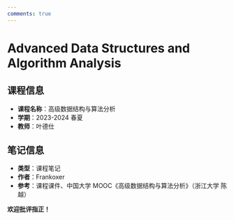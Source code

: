 ```yaml
---
comments: true
---
```


# Advanced Data Structures and Algorithm Analysis

## 课程信息

- **课程名称**：高级数据结构与算法分析
- **学期**：2023-2024 春夏
- **教师**：叶德仕

## 笔记信息

- **类型**：课程笔记
- **作者**：Frankoxer
- **参考**：课程课件、中国大学 MOOC《高级数据结构与算法分析》（浙江大学 陈越）

**欢迎批评指正！**